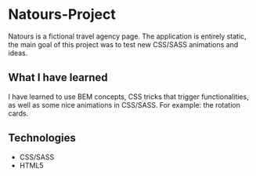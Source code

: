 # Natours-Project

Natours is a fictional travel agency page. The application is entirely static, the main goal of this project was to test new CSS/SASS animations and ideas.

## What I have learned

I have learned to use BEM concepts, CSS tricks that trigger functionalities, as well as some nice animations in CSS/SASS. For example: the rotation cards.

## Technologies

- CSS/SASS
- HTML5
